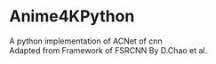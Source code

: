 # Anime4KPython
A python implementation of ACNet of cnn \
Adapted from Framework of FSRCNN By D.Chao et al.
